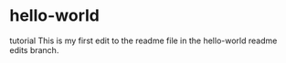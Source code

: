 # hello-world
tutorial
This is my first edit to the readme file in the hello-world readme edits branch.
